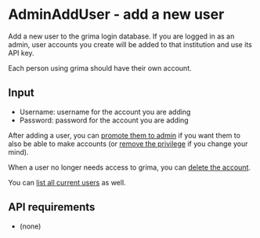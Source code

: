 # AdminAddUser - add a new user

Add a new user to the grima login database. If you are logged in as an admin,
user accounts you create will be added to that institution and use its API key.

Each person using grima should have their own account.

## Input
* Username: username for the account you are adding
* Password: password for the account you are adding

After adding a user, you can 
[promote them to admin](../AdminAdminUser/AdminAdminUser.html)
if you want them to also be able to make accounts (or 
[remove the privilege](../AdminDemoteUser/AdminDemoteUser.html)
if you change your mind).

When a user no longer needs access to grima, you can
[delete the account](../AdminDeleteUser/AdminDeleteUser.html).

You can [list all current users](../AdminListUsers/AdminListUsers.html)
as well.

## API requirements
* (none)
